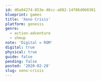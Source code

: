 ```yaml
---
id: d0a04274-853e-46cc-a082-14f86d068381
blueprint: games
title: 'Xeno Crisis'
platform: genesis
genre:
  - action-adventure
  - shmup
note: 'Digital = ROM'
digital: true
physical: true
guide: false
pending: false
posted: '2020-02-28'
slug: xeno-crisis
---
```


